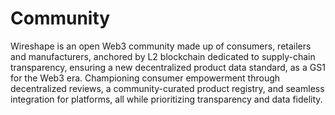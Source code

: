 # Community

Wireshape is an open Web3 community made up of consumers, retailers and manufacturers, anchored by L2 blockchain dedicated to supply-chain transparency, ensuring a new decentralized product data standard, as a GS1 for the Web3 era. Championing consumer empowerment through decentralized reviews, a community-curated product registry, and seamless integration for platforms, all while prioritizing transparency and data fidelity.
